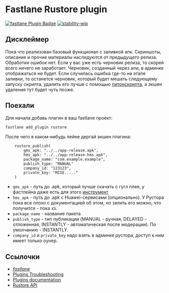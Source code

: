 # Fastlane Rustore plugin

[![fastlane Plugin Badge](https://rawcdn.githack.com/fastlane/fastlane/master/fastlane/assets/plugin-badge.svg)](https://rubygems.org/gems/fastlane-plugin-rustore) [![stability-wip](https://img.shields.io/badge/stability-wip-lightgrey.svg)](https://github.com/mkenney/software-guides/blob/master/STABILITY-BADGES.md#work-in-progress)


## Дисклеймер

Пока что реализован базовый функционал с заливкой апк. Скриншоты, описание и прочие материалы наследуются от предыдущего релиза. Обработки ошибок нет. Если у вас уже есть черновик релиза, то скорей всего ничего не заработает. Черновик, созданный через апи, в админке отображаться не будет. Если случилась ошибка где-то на этапе заливки, то останется черновик, который будет мешать следующему запуску скрипта, удалить его лучше с помощью [питонскрипта](https://github.com/stfbee/python-rustore-api), а экшен удаления тут будет чуть позже.

## Поехали

Для начала добавь плагин в ваш fastlane проект:
```bash
fastlane add_plugin rustore
```
После чего в каком-нибудь лейне дергай экшен плагина:
```
    rustore_publish(
        gms_apk: "../../app-release.apk",
        hms_apk: "../../app-release-hms.apk",
        package_name: "com.example.example",
        publish_type: "MANUAL"
        company_id: "123123",
        private_key: "MIIE....."
    )
```

* `gms_apk` - путь до .apk, который лучше скачать с гугл плея, у фастлейна даже есть для этого [инструмент](https://docs.fastlane.tools/actions/download_from_play_store/)
* `hms_apk` - путь до .apk с Huawei-сервисами (опционально). У Рустора пока все плохо с документацией об этом, но залить его можно, что получится - пока хз. 
* `package_name` - название пакета
* `publish_type` - тип публикации (MANUAL - ручная, DELAYED - отложенная, INSTANTLY - автоматическая после модерации). По умолчанию - INSTANTLY. 
* `company_id` и `private_key` надо взять в админке рустора, доступ к ним имеет только оунер.

## Ссылочки
* [_fastlane_](https://github.com/fastlane/fastlane)
* [Plugins Troubleshooting](https://docs.fastlane.tools/plugins/plugins-troubleshooting/)
* [Plugins documentation](https://docs.fastlane.tools/plugins/create-plugin/)
* [Rustore API](https://help.rustore.ru/rustore/for_developers/work_with_RuStore_API)
